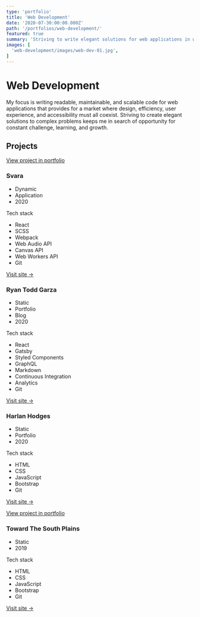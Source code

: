 ```yaml
---
type: 'portfolio'
title: 'Web Development'
date: '2020-07-30:00:00.000Z'
path: '/portfolios/web-development/'
featured: true
summary: 'Striving to write elegant solutions for web applications in which design, performance, user experience, and accessibility all coexist.'
images: [
  'web-development/images/web-dev-01.jpg',
]
---
```


# Web Development

My focus is writing readable, maintainable, and scalable code for web applications that provides for a market where design, efficiency, user experience, and accessibility must all coexist. Striving to create elegant solutions to complex problems keeps me in search of opportunity for constant challenge, learning, and growth.

## Projects

<article class="tech-card">

[View project in portfolio](/portfolios/svara/)

### Svara

- Dynamic
- Application
- 2020

Tech stack

- React
- SCSS
- Webpack
- Web Audio API
- Canvas API
- Web Workers API
- Git

<a href="https://svara.dev" target="_blank" rel="noreferrer noopener">Visit site →</a>

</article>

<article class="tech-card">

### Ryan Todd Garza

- Static
- Portfolio
- Blog
- 2020

Tech stack

- React
- Gatsby
- Styled Components
- GraphQL
- Markdown
- Continuous Integration
- Analytics
- Git

<a href="https://ryantoddgarza.com" target="_blank" rel="noreferrer noopener">Visit site →</a>

</article>

<article class="tech-card">

### Harlan Hodges

- Static
- Portfolio
- 2020

Tech stack

- HTML
- CSS
- JavaScript
- Bootstrap
- Git

<a href="https://harlanhodges.com" target="_blank" rel="noreferrer noopener">Visit site →</a>

</article>

<article class="tech-card">

[View project in portfolio](/portfolios/toward-the-south-plains/)

### Toward The South Plains

- Static
- 2019

Tech stack

- HTML
- CSS
- JavaScript
- Bootstrap
- Git

<a href="http://towardthesouthplains.com" target="_blank" rel="noreferrer noopener">Visit site →</a>

</article>
